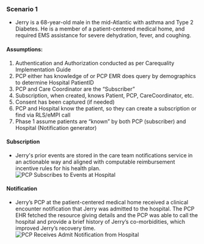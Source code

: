 <!-- Scenarios.md {% comment %}
*****************************************************************************************
*                            WARNING: DO NOT EDIT THIS FILE                             *
*                                                                                       *
* This file is generated by SUSHI. Any edits you make to this file will be overwritten. *
*                                                                                       *
* To change the contents of this file, edit the original source file at:                *
* ig-data/input/pagecontent/2_Scenarios.md                                              *
*****************************************************************************************
{% endcomment %} -->
### Scenario 1
* Jerry is a 68-year-old male in the mid-Atlantic with asthma and Type 2 Diabetes. He is a member of a patient-centered medical home, and required EMS assistance for severe dehydration, fever, and coughing.

#### Assumptions:
1. Authentication and Authorization conducted as per Carequality Implementation Guide
2. PCP either has knowledge of or PCP EMR does query by demographics to determine Hospital PatientID
3. PCP and Care Coordinator are the “Subscriber”
4. Subscription, when created, knows Patient, PCP, CareCoordinator, etc.
5. Consent has been captured (if needed)
6. PCP and Hospital know the patient, so they can create a subscription or find via RLS/eMPI call
7. Phase 1 assume patients are “known” by both PCP (subscriber) and Hospital (Notification generator)

#### Subscription
* Jerry's prior events are stored in the care team notifications service in an actionable way and aligned with computable reimbursement incentive rules for his health plan.
![PCP Subscribes to Events at Hospital](SubscriptionFlow.png "Subscription Flow")

#### Notification
* Jerry’s PCP at the patient-centered medical home received a clinical encounter notification that Jerry was admitted to the hospital. The PCP EHR fetched the resource giving details and the PCP was able to call the hospital and provide a brief history of Jerry’s co-morbidities, which improved Jerry’s recovery time.
![PCP Receives Admit Notification from Hospital](NotificationFlow.png "Notification Flow")
